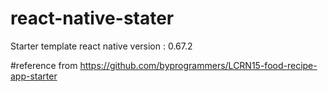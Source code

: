 # react-native-stater
Starter template react native version : 0.67.2


#reference from
https://github.com/byprogrammers/LCRN15-food-recipe-app-starter
